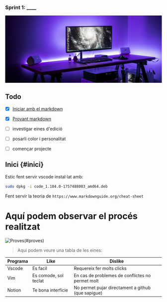 ### Sprint 1: ____

![Portada](/images/sp1/portada.jpg)

## Todo 
- [x] [Iniciar amb el markdown](#inici)
- [x] [Provant markdown](#proves)
- [ ] investigar eines d'edició
- [ ] posarli color i personalitat
- [ ] començar projecte


## Inici {#inici}
Estic fent servir vscode instal·lat amb:
```bash
sudo dpkg -i code_1.104.0-1757488003_amd64.deb
```

Fent servir la teoria de `https://www.markdownguide.org/cheat-sheet`

# Aquí podem observar el procés realitzat
![Proves](/comprovacions/sp1_testing.gif)(#proves)

> Aqui podem veure una tabla de les eines:

| Programa | Like | Dislike |
|----------|----------|----------|
| Vscode    | Es facil   | Requereix fer molts clicks   |
| Vim    | Es comode, sol teclat   | En cas de problemes de conflictes no permet molt   |
| Notion    | Te bona interfície   | No permet pujar directament a github (que sapigue)   |
